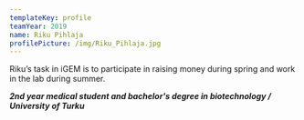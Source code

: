 ```yaml
---
templateKey: profile
teamYear: 2019
name: Riku Pihlaja
profilePicture: /img/Riku_Pihlaja.jpg
---
```

Riku’s task in iGEM is to participate in raising money during spring and work in the lab during summer.

_**2nd year medical student and bachelor's degree in biotechnology / University of Turku**_
